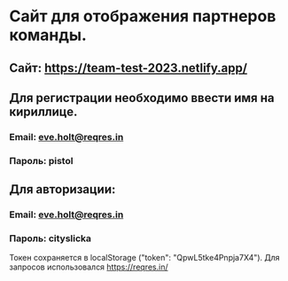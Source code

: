 # Сайт для отображения партнеров команды.

## Сайт: https://team-test-2023.netlify.app/

## Для регистрации необходимо ввести имя на кириллице.

### Email: eve.holt@reqres.in

### Пароль: pistol

## Для авторизации:

### Email: eve.holt@reqres.in

### Пароль: cityslicka

Токен сохраняется в localStorage ("token": "QpwL5tke4Pnpja7X4").
Для запросов использовался https://reqres.in/ 
